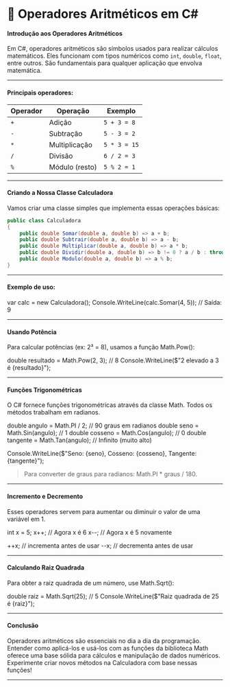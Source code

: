 # 🧮 Operadores Aritméticos em C#

#### Introdução aos Operadores Aritméticos

Em C#, operadores aritméticos são símbolos usados para realizar cálculos matemáticos. Eles funcionam com tipos numéricos como `int`, `double`, `float`, entre outros. São fundamentais para qualquer aplicação que envolva matemática.

---

#### Principais operadores:

| Operador | Operação         | Exemplo       |
|----------|------------------|----------------|
| `+`      | Adição            | `5 + 3 = 8`    |
| `-`      | Subtração         | `5 - 3 = 2`    |
| `*`      | Multiplicação     | `5 * 3 = 15`   |
| `/`      | Divisão           | `6 / 2 = 3`    |
| `%`      | Módulo (resto)    | `5 % 2 = 1`    |

---

#### Criando a Nossa Classe Calculadora

Vamos criar uma classe simples que implementa essas operações básicas:

```csharp
public class Calculadora
{
    public double Somar(double a, double b) => a + b;
    public double Subtrair(double a, double b) => a - b;
    public double Multiplicar(double a, double b) => a * b;
    public double Dividir(double a, double b) => b != 0 ? a / b : throw new DivideByZeroException();
    public double Modulo(double a, double b) => a % b;
}
```

---

#### Exemplo de uso:

var calc = new Calculadora();
Console.WriteLine(calc.Somar(4, 5)); // Saída: 9

---

#### Usando Potência

Para calcular potências (ex: 2³ = 8), usamos a função Math.Pow():

double resultado = Math.Pow(2, 3); // 8
Console.WriteLine($"2 elevado a 3 é {resultado}");

---

#### Funções Trigonométricas

O C# fornece funções trigonométricas através da classe Math. Todos os métodos trabalham em radianos.

double angulo = Math.PI / 2; // 90 graus em radianos
double seno = Math.Sin(angulo);       // 1
double cosseno = Math.Cos(angulo);    // 0
double tangente = Math.Tan(angulo);   // Infinito (muito alto)

Console.WriteLine($"Seno: {seno}, Cosseno: {cosseno}, Tangente: {tangente}");

> Para converter de graus para radianos: Math.PI * graus / 180.

---

#### Incremento e Decremento

Esses operadores servem para aumentar ou diminuir o valor de uma variável em 1.

int x = 5;
x++; // Agora x é 6
x--; // Agora x é 5 novamente

++x; // incrementa antes de usar
--x; // decrementa antes de usar

---

#### Calculando Raiz Quadrada

Para obter a raiz quadrada de um número, use Math.Sqrt():

double raiz = Math.Sqrt(25); // 5
Console.WriteLine($"Raiz quadrada de 25 é {raiz}");

---

#### Conclusão

Operadores aritméticos são essenciais no dia a dia da programação. Entender como aplicá-los e usá-los com as funções da biblioteca Math oferece uma base sólida para cálculos e manipulação de dados numéricos. Experimente criar novos métodos na Calculadora com base nessas funções!

---